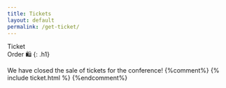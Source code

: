 ```yaml
---
title: Tickets
layout: default
permalink: /get-ticket/
---
```


Ticket <br> Order 🛍️ 
{: .h1}

We have closed the sale of tickets for the conference! 
{%comment%}
{% include ticket.html %}
{%endcomment%}
